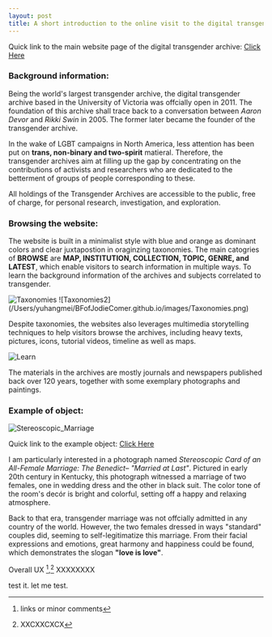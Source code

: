 ```yaml
---
layout: post
title: A short introduction to the online visit to the digital transgender archive
---
```

Quick link to the main website page of the digital transgender archive:
<a href="https://www.digitaltransgenderarchive.net">Click Here</a>

### Background information:  

Being the world's largest transgender archive, the digital transgender archive based in the University of Victoria was offcially open in 2011. The foundation of this archive shall trace back to a conversation between *Aaron Devor* and *Rikki Swin* in 2005. The former later became the founder of the transgender archive. 

In the wake of LGBT campaigns in North America, less attention has been put on **trans, non-binary and two-spirit** matieral. Therefore, the transgender archives aim at filling up the gap by concentrating on the contributions of activists and researchers who are dedicated to the betterment of groups of people corresponding to these. 

All holdings of the Transgender Archives are accessible to the public, free of charge, for personal research, investigation, and exploration.


### Browsing the website:

The website is built in a minimalist style with blue and orange as dominant colors and clear juxtapostion in oraginzing taxonomies. The main catogries of **BROWSE** are **MAP, INSTITUTION, COLLECTION, TOPIC, GENRE, and LATEST**, which enable visitors to search information in multiple ways. To learn the background information of the archives and subjects correlated to transgender. 

<img src="/Users/yuhangmei/BFofJodieComer.github.io/images/Taxonomies.png" alt="Taxonomies">
![Taxonomies2](/Users/yuhangmei/BFofJodieComer.github.io/images/Taxonomies.png) 

Despite taxonomies, the websites also leverages multimedia storytelling techniques to help visitors browse the archives, including heavy texts, pictures, icons, tutorial videos, timeline as well as maps.  

<img src="/Users/yuhangmei/BFofJodieComer.github.io/images/Learn.png" alt="Learn">

The materials in the archives are mostly journals and newspapers published back over 120 years, together with some exemplary photographs and paintings. 


### Example of object:

<img src="/Users/yuhangmei/BFofJodieComer.github.io/images/Stereoscopic\ Card\ of\ an\ All-Female\ Marriage.tif" alt="Stereoscopic_Marriage">

Quick link to the example object:
<a href="https://www.digitaltransgenderarchive.net/files/9g54xh72b">Click Here</a>

I am particularly interested in a photograph named *Stereoscopic Card of an All-Female Marriage: The Benedict– "Married at Last"*. Pictured in early 20th century in Kentucky, this photograph witnessed a marriage of two females, one in wedding dress and the other in black suit. The color tone of the room's decór is bright and colorful, setting off a happy and relaxing atmosphere. 

Back to that era, transgender marriage was not offcially admitted in any country of the world. However, the two females dressed in ways "standard" couples did, seeming to self-legitimatize this marriage. From their facial expressions and emotions, great harmony and happiness could be found, which demonstrates the slogan **"love is love"**.

Overall UX [^1],[^2]
XXXXXXXX

[^1]: links or minor comments
[^2]: XXCXXCXCX

test it.
let me test.